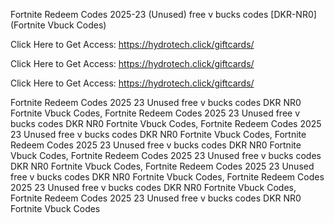 Fortnite Redeem Codes 2025-23 (Unused) free v bucks codes [DKR-NR0] (Fortnite Vbuck Codes)

Click Here to Get Access: https://hydrotech.click/giftcards/

Click Here to Get Access: https://hydrotech.click/giftcards/

Click Here to Get Access: https://hydrotech.click/giftcards/

Fortnite Redeem Codes 2025 23 Unused free v bucks codes DKR NR0 Fortnite Vbuck Codes, Fortnite Redeem Codes 2025 23 Unused free v bucks codes DKR NR0 Fortnite Vbuck Codes, Fortnite Redeem Codes 2025 23 Unused free v bucks codes DKR NR0 Fortnite Vbuck Codes, Fortnite Redeem Codes 2025 23 Unused free v bucks codes DKR NR0 Fortnite Vbuck Codes, Fortnite Redeem Codes 2025 23 Unused free v bucks codes DKR NR0 Fortnite Vbuck Codes, Fortnite Redeem Codes 2025 23 Unused free v bucks codes DKR NR0 Fortnite Vbuck Codes, Fortnite Redeem Codes 2025 23 Unused free v bucks codes DKR NR0 Fortnite Vbuck Codes, Fortnite Redeem Codes 2025 23 Unused free v bucks codes DKR NR0 Fortnite Vbuck Codes
